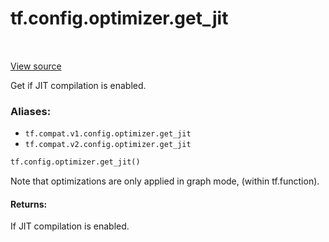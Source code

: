 <div itemscope itemtype="http://developers.google.com/ReferenceObject">
<meta itemprop="name" content="tf.config.optimizer.get_jit" />
<meta itemprop="path" content="Stable" />
</div>

# tf.config.optimizer.get_jit

<!-- Insert buttons -->

<table class="tfo-notebook-buttons tfo-api" align="left">
</table>

<a target="_blank" href="/code/stable/tensorflow/python/framework/config.py">View source</a>



<!-- Start diff -->
Get if JIT compilation is enabled.

### Aliases:

* `tf.compat.v1.config.optimizer.get_jit`
* `tf.compat.v2.config.optimizer.get_jit`


``` python
tf.config.optimizer.get_jit()
```



<!-- Placeholder for "Used in" -->

Note that optimizations are only applied in graph mode, (within tf.function).

#### Returns:

If JIT compilation is enabled.
